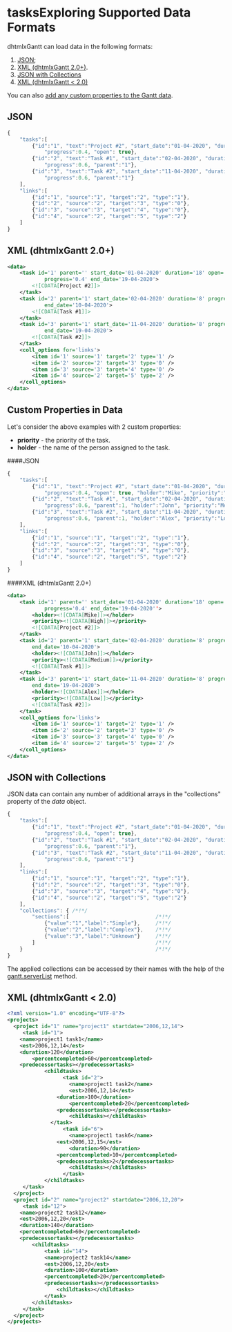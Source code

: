 tasksExploring Supported Data Formats
=======================================

dhtmlxGantt can load data in the following formats:

1. [JSON](desktop/supported_data_formats.md#json);
2. [XML (dhtmlxGantt 2.0+)](desktop/supported_data_formats.md#xmldhtmlxgantt20).
3. [JSON with Collections](desktop/supported_data_formats.md#jsonwithcollections)
4. [XML (dhtmlxGantt < 2.0)](desktop/supported_data_formats.md#xmldhtmlxganttlt20)

You can also [add any custom properties to the Gantt data](desktop/supported_data_formats.md#custompropertiesindata).


JSON
-------------------------

~~~js
{
	"tasks":[
		{"id":"1", "text":"Project #2", "start_date":"01-04-2020", "duration":18,
    		"progress":0.4, "open": true},
		{"id":"2", "text":"Task #1", "start_date":"02-04-2020", "duration":8,
    		"progress":0.6, "parent":"1"},
		{"id":"3", "text":"Task #2", "start_date":"11-04-2020", "duration":8,
    		"progress":0.6, "parent":"1"}
  	],
  	"links":[
		{"id":"1", "source":"1", "target":"2", "type":"1"},
		{"id":"2", "source":"2", "target":"3", "type":"0"},
		{"id":"3", "source":"3", "target":"4", "type":"0"},
		{"id":"4", "source":"2", "target":"5", "type":"2"}
  	]
}
~~~

XML (dhtmlxGantt 2.0+)
---------------------------------

~~~xml
<data>
	<task id='1' parent='' start_date='01-04-2020' duration='18' open='true'
    		progress='0.4' end_date='19-04-2020'>
    	<![CDATA[Project #2]]>
    </task>
    <task id='2' parent='1' start_date='02-04-2020' duration='8' progress='0.6'
    		end_date='10-04-2020'>
    	<![CDATA[Task #1]]>
    </task>
    <task id='3' parent='1' start_date='11-04-2020' duration='8' progress='0.6'
    		end_date='19-04-2020'>
    	<![CDATA[Task #2]]>
    </task>
    <coll_options for='links'>
    	<item id='1' source='1' target='2' type='1' />
        <item id='2' source='2' target='3' type='0' />
        <item id='3' source='3' target='4' type='0' />
        <item id='4' source='2' target='5' type='2' />
    </coll_options>
</data>
~~~

Custom Properties in Data
-------------------------------

Let's consider the above examples with 2 custom properties:

- **priority** - the priority of the task.
- **holder**  - the name of the person assigned to the task.

####JSON

~~~js
{
	"tasks":[
		{"id":"1", "text":"Project #2", "start_date":"01-04-2020", "duration":18,
    		"progress":0.4, "open": true, "holder":"Mike", "priority":"High"},
		{"id":"2", "text":"Task #1", "start_date":"02-04-2020", "duration":8,
    		"progress":0.6, "parent":1, "holder":"John", "priority":"Medium"},
		{"id":"3", "text":"Task #2", "start_date":"11-04-2020", "duration":8,
    		"progress":0.6, "parent":1, "holder":"Alex", "priority":"Low"}
  	],
  	"links":[
		{"id":"1", "source":"1", "target":"2", "type":"1"},
		{"id":"2", "source":"2", "target":"3", "type":"0"},
		{"id":"3", "source":"3", "target":"4", "type":"0"},
		{"id":"4", "source":"2", "target":"5", "type":"2"}
	]
}
~~~

####XML (dhtmlxGantt 2.0+)

~~~xml
<data>
	<task id='1' parent='' start_date='01-04-2020' duration='18' open='true'
    		progress='0.4' end_date='19-04-2020''>
    	<holder><![CDATA[Mike]]></holder>
        <priority><![CDATA[High]]></priority>
    	<![CDATA[Project #2]]>
    </task>
    <task id='2' parent='1' start_date='02-04-2020' duration='8' progress='0.6'
    	end_date='10-04-2020'>
    	<holder><![CDATA[John]]></holder>
        <priority><![CDATA[Medium]]></priority>
        <![CDATA[Task #1]]>
    </task>
    <task id='3' parent='1' start_date='11-04-2020' duration='8' progress='0.6'
    	end_date='19-04-2020'>
    	<holder><![CDATA[Alex]]></holder>
        <priority><![CDATA[Low]]></priority>
        <![CDATA[Task #2]]>
    </task>
    <coll_options for='links'>
    	<item id='1' source='1' target='2' type='1' />
        <item id='2' source='2' target='3' type='0' />
        <item id='3' source='3' target='4' type='0' />
        <item id='4' source='2' target='5' type='2' />
    </coll_options>
</data>

~~~


JSON with Collections
------------------

JSON data can contain any number of additional arrays in the "collections" property of the *data* object.

~~~js
{
	"tasks":[
		{"id":"1", "text":"Project #2", "start_date":"01-04-2020", "duration":18,
			"progress":0.4, "open": true},
		{"id":"2", "text":"Task #1", "start_date":"02-04-2020", "duration":8,
			"progress":0.6, "parent":"1"},
		{"id":"3", "text":"Task #2", "start_date":"11-04-2020", "duration":8,
			"progress":0.6, "parent":"1"}
	],
	"links":[
		{"id":"1", "source":"1", "target":"2", "type":"1"},
		{"id":"2", "source":"2", "target":"3", "type":"0"},
		{"id":"3", "source":"3", "target":"4", "type":"0"},
		{"id":"4", "source":"2", "target":"5", "type":"2"}
	],
	"collections": { /*!*/
		"sections":[							/*!*/
			{"value":"1","label":"Simple"},		/*!*/
			{"value":"2","label":"Complex"},	/*!*/
			{"value":"3","label":"Unknown"}		/*!*/
		]										/*!*/
	}											/*!*/
}
~~~

The applied collections can be accessed by their names with the help of the [gantt.serverList](api/gantt_serverlist.md) method.

XML (dhtmlxGantt < 2.0)
--------------------

~~~xml
<?xml version="1.0" encoding="UTF-8"?>
<projects>
  <project id="1" name="project1" startdate="2006,12,14">
     <task id="1">
  	<name>project1 task1</name>
	<est>2006,12,14</est>
	<duration>120</duration>
    	<percentcompleted>60</percentcompleted>
	<predecessortasks></predecessortasks>
            <childtasks>
                  <task id="2">
                    <name>project1 task2</name>
              	    <est>2006,12,14</est>
        	    <duration>100</duration>
    	            <percentcompleted>20</percentcompleted>
        	    <predecessortasks></predecessortasks>
                    <childtasks></childtasks>
        	  </task>
                  <task id="6">
            	    <name>project1 task6</name>
	            <est>2006,12,15</est>
            	    <duration>90</duration>
        	    <percentcompleted>10</percentcompleted>
        	    <predecessortasks>2</predecessortasks>
                    <childtasks></childtasks>
                  </task>
            </childtasks>
     </task>
  </project>
  <project id="2" name="project2" startdate="2006,12,20">
     <task id="12">
	<name>project2 task12</name>
	<est>2006,12,20</est>
	<duration>140</duration>
	<percentcompleted>60</percentcompleted>
	<predecessortasks></predecessortasks>
        <childtasks>
            <task id="14">
	        <name>project2 task14</name>
       		<est>2006,12,20</est>
       		<duration>100</duration>
	        <percentcompleted>20</percentcompleted>
       		<predecessortasks></predecessortasks>
                <childtasks></childtasks>
        	</task>
        </childtasks>
     </task>
  </project>
</projects>
~~~


